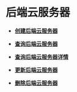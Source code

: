 # 后端云服务器<a name="zh-cn_topic_0096561552"></a>

-   **[创建后端云服务器](创建后端云服务器.md)**  

-   **[查询后端云服务器](查询后端云服务器.md)**  

-   **[查询后端云服务器详情](查询后端云服务器详情.md)**  

-   **[更新后端云服务器](更新后端云服务器.md)**  

-   **[删除后端云服务器](删除后端云服务器.md)**  


